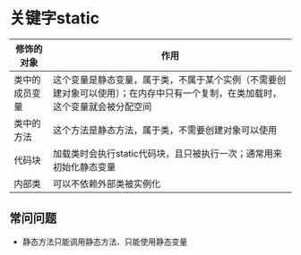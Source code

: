 # 关键字static
|修饰的对象|作用|
|--|--|
|类中的成员变量|这个变量是静态变量，属于类，不属于某个实例（不需要创建对象可以使用）；在内存中只有一个复制，在类加载时，这个变量就会被分配空间|
|类中的方法|这个方法是静态方法，属于类，不需要创建对象可以使用|
|代码块|加载类时会执行static代码块，且只被执行一次；通常用来初始化静态变量|
|内部类|可以不依赖外部类被实例化|

## 常问问题
- 静态方法只能调用静态方法、只能使用静态变量